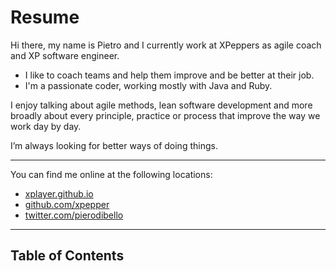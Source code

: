 # Resume

Hi there, my name is Pietro and I currently work at XPeppers as agile coach and XP software engineer. 
* I like to coach teams and help them improve and be better at their job.
* I'm a passionate coder, working mostly with Java and Ruby.

I enjoy talking about agile methods, lean software development and more broadly about every principle, practice or process that improve the way we work day by day.

I’m always looking for better ways of doing things.

---

You can find me online at the following locations:

- [xplayer.github.io](http://xplayer.github.io/)
- [github.com/xpepper](https://github.com/xpepper)
- [twitter.com/pierodibello](http://www.twitter.com/pierodibello)

---

## Table of Contents
